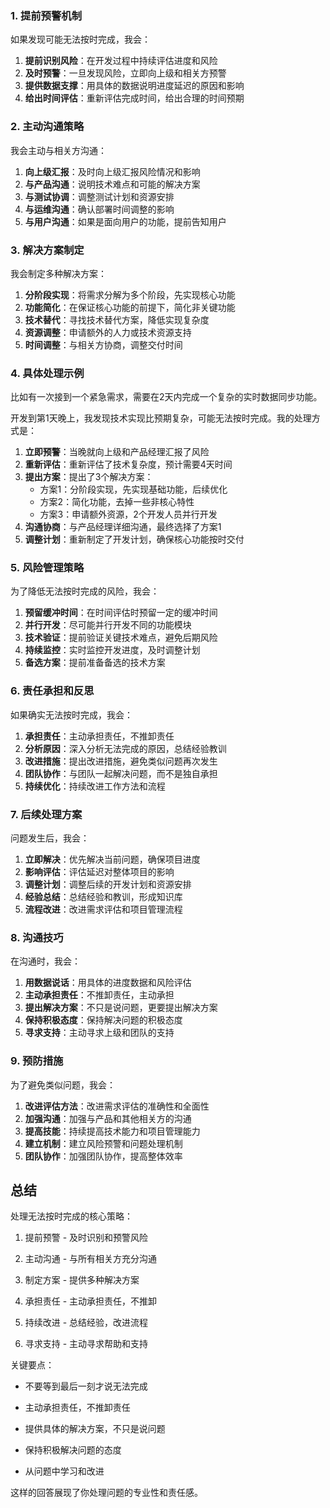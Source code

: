 ### 1. 提前预警机制

如果发现可能无法按时完成，我会：

1.  **提前识别风险**：在开发过程中持续评估进度和风险
2.  **及时预警**：一旦发现风险，立即向上级和相关方预警
3.  **提供数据支撑**：用具体的数据说明进度延迟的原因和影响
4.  **给出时间评估**：重新评估完成时间，给出合理的时间预期

### 2. 主动沟通策略

我会主动与相关方沟通：

1.  **向上级汇报**：及时向上级汇报风险情况和影响
2.  **与产品沟通**：说明技术难点和可能的解决方案
3.  **与测试协调**：调整测试计划和资源安排
4.  **与运维沟通**：确认部署时间调整的影响
5.  **与用户沟通**：如果是面向用户的功能，提前告知用户

### 3. 解决方案制定

我会制定多种解决方案：

1.  **分阶段实现**：将需求分解为多个阶段，先实现核心功能
2.  **功能简化**：在保证核心功能的前提下，简化非关键功能
3.  **技术替代**：寻找技术替代方案，降低实现复杂度
4.  **资源调整**：申请额外的人力或技术资源支持
5.  **时间调整**：与相关方协商，调整交付时间

### 4. 具体处理示例

比如有一次接到一个紧急需求，需要在2天内完成一个复杂的实时数据同步功能。

开发到第1天晚上，我发现技术实现比预期复杂，可能无法按时完成。我的处理方式是：

1.  **立即预警**：当晚就向上级和产品经理汇报了风险
2.  **重新评估**：重新评估了技术复杂度，预计需要4天时间
3.  **提出方案**：提出了3个解决方案：
    *   方案1：分阶段实现，先实现基础功能，后续优化
    *   方案2：简化功能，去掉一些非核心特性
    *   方案3：申请额外资源，2个开发人员并行开发
4.  **沟通协商**：与产品经理详细沟通，最终选择了方案1
5.  **调整计划**：重新制定了开发计划，确保核心功能按时交付

### 5. 风险管理策略

为了降低无法按时完成的风险，我会：

1.  **预留缓冲时间**：在时间评估时预留一定的缓冲时间
2.  **并行开发**：尽可能并行开发不同的功能模块
3.  **技术验证**：提前验证关键技术难点，避免后期风险
4.  **持续监控**：实时监控开发进度，及时调整计划
5.  **备选方案**：提前准备备选的技术方案

### 6. 责任承担和反思

如果确实无法按时完成，我会：

1.  **承担责任**：主动承担责任，不推卸责任
2.  **分析原因**：深入分析无法完成的原因，总结经验教训
3.  **改进措施**：提出改进措施，避免类似问题再次发生
4.  **团队协作**：与团队一起解决问题，而不是独自承担
5.  **持续优化**：持续改进工作方法和流程

### 7. 后续处理方案

问题发生后，我会：

1.  **立即解决**：优先解决当前问题，确保项目进度
2.  **影响评估**：评估延迟对整体项目的影响
3.  **调整计划**：调整后续的开发计划和资源安排
4.  **经验总结**：总结经验和教训，形成知识库
5.  **流程改进**：改进需求评估和项目管理流程

### 8. 沟通技巧

在沟通时，我会：

1.  **用数据说话**：用具体的进度数据和风险评估
2.  **主动承担责任**：不推卸责任，主动承担
3.  **提出解决方案**：不只是说问题，更要提出解决方案
4.  **保持积极态度**：保持解决问题的积极态度
5.  **寻求支持**：主动寻求上级和团队的支持

### 9. 预防措施

为了避免类似问题，我会：

1.  **改进评估方法**：改进需求评估的准确性和全面性
2.  **加强沟通**：加强与产品和其他相关方的沟通
3.  **提高技能**：持续提高技术能力和项目管理能力
4.  **建立机制**：建立风险预警和问题处理机制
5.  **团队协作**：加强团队协作，提高整体效率

## 总结

处理无法按时完成的核心策略：

1.  提前预警 - 及时识别和预警风险

2.  主动沟通 - 与所有相关方充分沟通

3.  制定方案 - 提供多种解决方案

4.  承担责任 - 主动承担责任，不推卸

5.  持续改进 - 总结经验，改进流程

6.  寻求支持 - 主动寻求帮助和支持

关键要点：

*   不要等到最后一刻才说无法完成

*   主动承担责任，不推卸责任

*   提供具体的解决方案，不只是说问题

*   保持积极解决问题的态度

*   从问题中学习和改进

这样的回答展现了你处理问题的专业性和责任感。
